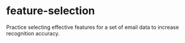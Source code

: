 # feature-selection
Practice selecting effective features for a set of email data to increase recognition accuracy.
